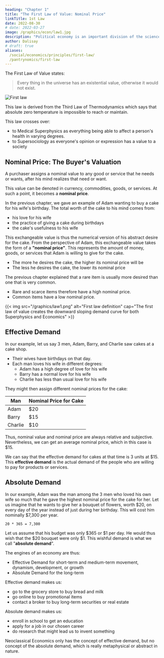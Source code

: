 ```yaml
---
heading: "Chapter 1"
title: "The First Law of Value: Nominal Price"
linkTitle: 1st Law
date: 2022-08-30
# date: 2022-03-27
image: /graphics/econ/law1.jpg
description: "Political economy is an important division of the science of government. The object of government is the happiness of men, united in society"
author: Dalisay
# draft: true
aliases:
  /social/economics/principles/first-law/
  /pantrynomics/first-law
---
```





The First Law of Value states:

>  Every thing in the universe has an existential value, otherwise it would not exist. 

![First law](/graphics/econ/law1.jpg)

This law is derived from the Third Law of Thermodynamics which says that absolute zero temperature is impossible to reach or maintain. 

This law crosses over:
- to Medical Superphysics as everything being able to affect a person's health in varying degrees. 
- to Supersociology as everyone's opinion or expression has a value to a society



## Nominal Price: The Buyer's Valuation

A purchaser assigns a nominal value to any good or service that he needs or wants, after his mind realizes that need or want. 

This value can be denoted in currency, commodities, goods, or services. At such a point, it becomes a **nominal price**. 

In the previous chapter, we gave an example of Adam wanting to buy a cake for his wife's birthday. The total worth of the cake to his mind comes from: 
- his love for his wife
- the practice of giving a cake during birthdays
- the cake's usefulness to his wife

<!-- This worth then forms its exchangeable value.  -->

This exchangeable value is thus the numerical version of his abstract desire for the cake. From the perspective of Adam, this exchangeable value takes the form of a **"nominal price"**. This represents the amount of money, goods, or services that Adam is willing to give for the cake.

- The more he desires the cake, the higher its nominal price will be
- The less he desires the cake, the lower its nominal price

The previous chapter explained that a rare item is usually more desired than one that is very common. 
- Rare and scarce items therefore have a high nominal price.  
- Common items have a low nominal price. 

<!-- It is an objectification of subjective worth. 

If he commonly experiences the price for birthday cakes to be $10, then he will easily assign $10 as the nominal price for the cake. 
 -->

{{< img src="/graphics/law1.png" alt="First law definition" cap="The first law of value creates the downward sloping demand curve for both Superphysics and Economics" >}}


## Effective Demand

In our example, let us say 3 men, Adam, Barry, and Charlie saw cakes at a cake shop.
- Their wives have birthdays on that day.
- Each man loves his wife in different degrees:
  - Adam has a high degree of love for his wife
  - Barry has a normal love for his wife 
  - Charlie has less than usual love for his wife

They might then assign different nominal prices for the cake:

Man | Nominal Price for Cake
--- | ---
Adam | $20
Barry | $15
Charlie | $10

Thus, nominal value and nominal price are always relative and subjective. Nevertheless, we can get an average nominal price, which in this case is $15.

We can say that the effective demand for cakes at that time is 3 units at $15. This **effective demand** is the actual demand of the people who are willing to pay for products or services. 


## Absolute Demand

In our example, Adam was the man among the 3 men who loved his own wife so much that he gave the highest nominal price for the cake for her. Let us imagine that he wants to give her a bouquet of flowers, worth $20, on every day of the year instead of just during her birthday. This will cost him nominally $7,300 per year. 

```
20 * 365 = 7,300
```

Let us assume that his budget was only $365 or $1 per day. He would thus wish that the $20 bouquet were only $1. This wishful demand is what we call "**absolute demand**".

The engines of an economy are thus:
- Effective Demand for short-term and medium-term movement, dynamism, development, or growth
- Absolute Demand for the long-term

Effective demand makes us:
- go to the grocery store to buy bread and milk
- go online to buy promotional items
- contact a broker to buy long-term securities or real estate

Absolute demand makes us:
- enroll in school to get an education
- apply for a job in our chosen career
- do research that might lead us to invent something 

Neoclassical Economics only has the concept of effective demand, but no concept of the absolute demand, which is really metaphysical or abstract in nature.

<!--  to the general society and the personal self, just as energy has a general and special relativity. 

## Natural Limits

Here we natural limits. 
 -->



<!-- Mr. A might not see value in a cake. But Mr. B might, as he might want it for his wife's birthday tomorrow. The value of the cake to Mr. B is then due to:
- his inherent dharma or tao (nature) of giving gifts during birthdays, and
- the tao (nature) of the cake as being a kind of gift. In contrast, an iguana does not have the tao of being a gift, and so Mr. B would not assign value to an iguana, except if his wife were an Iguana-lover (had the tao of loving iguanas). This tao is not present in Mr. A and so he sees no value in the cake.   -->

<!-- Thus, value is always relativistic to the general society and the personal self, just as energy has a general and special relativity.  -->

<!-- 
## The Resulting Concepts from the First Law

The resulting concepts from the First Law of Value are:

- Effective and Absolute Demand
- Nominal Prices
- The Popular social class and cycle

The next post will explain the Second Law or Real Value.
 -->